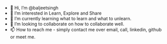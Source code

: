 - 👋 Hi, I’m @baljeetsingh
- 👀 I’m interested in Learn, Explore and Share
- 🌱 I’m currently learning what to learn and what to unlearn.
- 💞️ I’m looking to collaborate on how to collaborate well.
- 📫 How to reach me - simply contact me over email, call, linkedin, github or meet me.

<!---
baljeetsingh/baljeetsingh is a ✨ special ✨ repository because its `README.md` (this file) appears on your GitHub profile.
You can click the Preview link to take a look at your changes.
--->
